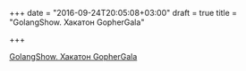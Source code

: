 +++
date = "2016-09-24T20:05:08+03:00"
draft = true
title = "GolangShow. Хакатон GopherGala"

+++

<p><a href="http://golangshow.com/post/2016/01-22-gophergala/">GolangShow. Хакатон GopherGala</a></p>
